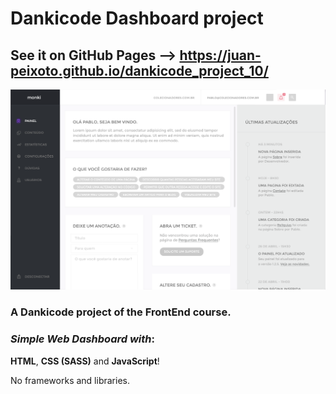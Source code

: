 # Dankicode Dashboard project
## See it on **GitHub Pages** --> https://juan-peixoto.github.io/dankicode_project_10/

<img src="https://github.com/Juan-Peixoto/dankicode_dashboard_project/blob/main/layout/dashboard.fw.png" alt="Alt text" title="Optional title">

### A **Dankicode** project of the **FrontEnd** course.

### _Simple Web Dashboard with_:
**HTML**, **CSS (SASS)** and **JavaScript**!

No frameworks and libraries.

